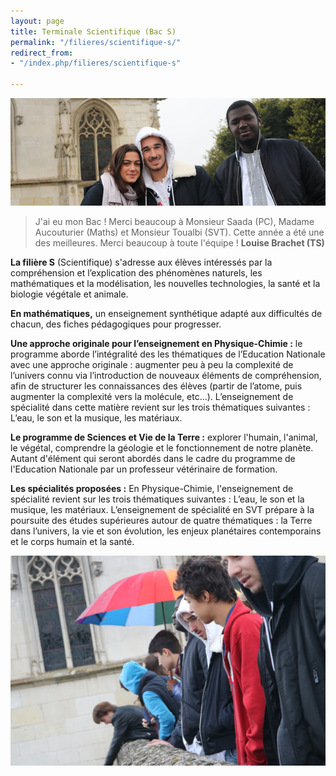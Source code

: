 ```yaml
---
layout: page
title: Terminale Scientifique (Bac S)
permalink: "/filieres/scientifique-s/"
redirect_from:
- "/index.php/filieres/scientifique-s"

---
```

![Bac Scientifique (S) - École Saint John Perse](/images/bac-scientifique.png)

> J'ai eu mon Bac ! Merci beaucoup à Monsieur Saada (PC), Madame Aucouturier (Maths) et Monsieur Toualbi (SVT). Cette année a été une des meilleures. Merci beaucoup à toute l'équipe ! **Louise Brachet (TS)**

**La filière S** (Scientifique) s'adresse aux élèves intéressés par la compréhension et l’explication des phénomènes naturels, les mathématiques et la modélisation, les nouvelles technologies, la santé et la biologie végétale et animale.

**En mathématiques,** un enseignement synthétique adapté aux difficultés de chacun, des fiches pédagogiques pour progresser.

**Une approche originale pour l’enseignement en Physique-Chimie :** le programme aborde l’intégralité des les thématiques de l’Education Nationale avec une approche originale : augmenter peu à peu la complexité de l’univers connu via l’introduction de nouveaux éléments de compréhension, afin de structurer les connaissances des élèves (partir de l’atome, puis augmenter la complexité vers la molécule, etc...). L’enseignement de spécialité dans cette matière revient sur les trois thématiques suivantes : L’eau, le son et la musique, les matériaux.

**Le programme de Sciences et Vie de la Terre :** explorer l'humain, l'animal, le végétal, comprendre la géologie et le fonctionnement de notre planète. Autant d'élément qui seront abordés dans le cadre du programme de l'Education Nationale par un professeur vétérinaire de formation.

**Les spécialités proposées :** En Physique-Chimie, l'enseignement de spécialité revient sur les trois thématiques suivantes : L’eau, le son et la musique, les matériaux. L’enseignement de spécialité en  SVT prépare à la poursuite des études supérieures autour de quatre thématiques : la Terre dans l’univers, la vie et son évolution, les enjeux planétaires contemporains et le corps humain et la santé.

![Filière Scientifique (S) - École Saint John Perse](/images/voyage-classe-scientifiques.jpg)